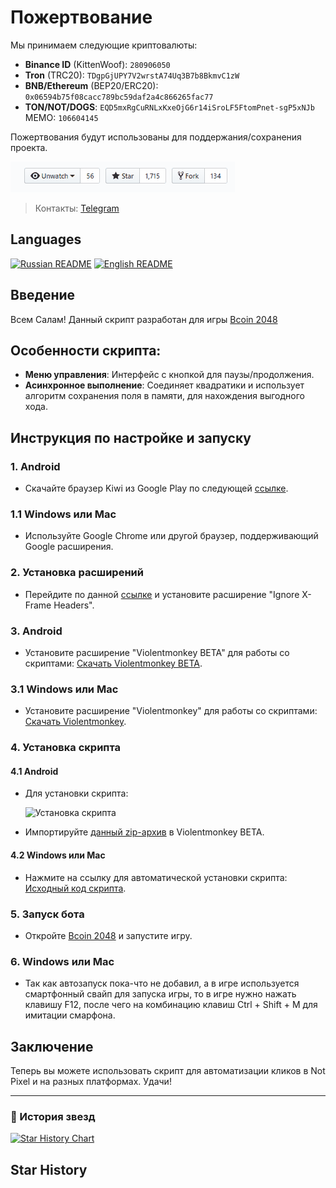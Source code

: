 # Пожертвование

Мы принимаем следующие криптовалюты:

- **Binance ID** (KittenWoof): `280906050`
- **Tron** (TRC20): `TDgpGjUPY7V2wrstA74Uq3B7b8BkmvС1zW`
- **BNB/Ethereum** (BEP20/ERC20): `0x06594b75f08cacc789bc59daf2a4c866265fac77`
-  **TON/NOT/DOGS**: `EQD5mxRgCuRNLxKxeOjG6r14iSroLF5FtomPnet-sgP5xNJb` MEMO: `106604145`

Пожертвования будут использованы для поддержания/сохранения проекта.

<img src="https://github.com/VemLavarALoucaGamers/vlalg-nimbus/blob/main/editable/github-star.gif" alt="nimbus-star" />

> Контакты: [Telegram](https://t.me/kittenwof)

## Languages
[![Russian README](https://raw.githubusercontent.com/hjnilsson/country-flags/master/png100px/ru.png)](README.md) [![English README](https://raw.githubusercontent.com/hjnilsson/country-flags/master/png100px/us.png)](README_EN.md) 

## Введение

Всем Салам!
Данный скрипт разработан для игры [Bcoin 2048](https://t.me/Bcoin2048bot/app?startapp=ref_pCGihPQJg61TN70sNtqmbxS4)

## Особенности скрипта:

- **Меню управления**: Интерфейс с кнопкой для паузы/продолжения.
- **Асинхронное выполнение**: Соединяет квадратики и использует алгоритм сохранения поля в памяти, для нахождения выгодного хода.

## Инструкция по настройке и запуску

### 1. Android
- Скачайте браузер Kiwi из Google Play по следующей [ссылке](https://play.google.com/store/apps/details?id=com.kiwibrowser.browser).

### 1.1 Windows или Mac
- Используйте Google Chrome или другой браузер, поддерживающий Google расширения.

### 2. Установка расширений
- Перейдите по данной [ссылке](https://chromewebstore.google.com/detail/ignore-x-frame-headers/gleekbfjekiniecknbkamfmkohkpodhe) и установите расширение "Ignore X-Frame Headers".

### 3. Android
- Установите расширение "Violentmonkey BETA" для работы со скриптами:
  [Скачать Violentmonkey BETA](https://chromewebstore.google.com/detail/violentmonkey-beta/opokoaglpekkimldnlggpoagmjegichg).

### 3.1 Windows или Mac
- Установите расширение "Violentmonkey" для работы со скриптами:
  [Скачать Violentmonkey](https://chromewebstore.google.com/detail/violentmonkey/jinjaccalgkegednnccohejagnlnfdag).

### 4. Установка скрипта

#### 4.1 Android
- Для установки скрипта:
  
  ![Установка скрипта](https://github.com/ilfae/Script-Not-Pixel/blob/main/img/1.png)

- Импортируйте [данный zip-архив](https://github.com/ilfae/2048-AutoFarm/raw/refs/heads/main/@kittenwof.zip) в Violentmonkey BETA.

#### 4.2 Windows или Mac
- Нажмите на ссылку для автоматической установки скрипта:
  [Исходный код скрипта](https://github.com/ilfae/2048-AutoFarm/raw/refs/heads/main/2048-AutoFarm.user.js).
  
### 5. Запуск бота
- Откройте [Bcoin 2048](https://t.me/Bcoin2048bot/app?startapp=ref_pCGihPQJg61TN70sNtqmbxS4) и запустите игру.

### 6. Windows или Mac
- Так как автозапуск пока-что не добавил, а в игре используется смартфонный свайп для запуска игры, то в игре нужно нажать клавишу F12, после чего на комбинацию клавиш Ctrl + Shift + M для имитации смарфона.

## Заключение

Теперь вы можете использовать скрипт для автоматизации кликов в Not Pixel и на разных платформах. Удачи!

---

### 🌟 История звезд

[![Star History Chart](https://api.star-history.com/svg?repos=ilfae/2048-AutoFarm&type=Date)](https://star-history.com/#ilfae/2048-AutoFarm&Date)
## Star History
